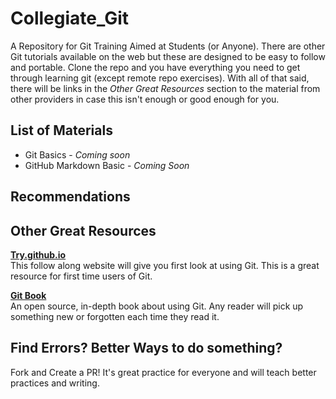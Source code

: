 # Collegiate_Git
A Repository for Git Training Aimed at Students (or Anyone). There are other Git
tutorials available on the web but these are designed to be easy to follow and
portable. Clone the repo and you have everything you need to get through
learning git (except remote repo exercises). With all of that said, there will
be links in the _Other Great Resources_ section to the material from other
providers in case this isn't enough or good enough for you.

## List of Materials
* Git Basics - _Coming soon_
* GitHub Markdown Basic - _Coming Soon_

## Recommendations

## Other Great Resources
**[Try.github.io](https://try.github.io/levels/1/challenges/1)**  
This follow along website will give you first look at using Git. This is a
great resource for first time users of Git.

**[Git Book](https://git-scm.com/book/en/v2)**   
An open source, in-depth book about using Git. Any reader will pick up something
new or forgotten each time they read it.

## Find Errors? Better Ways to do something?
Fork and Create a PR! It's great practice for everyone and will teach better
practices and writing.  
